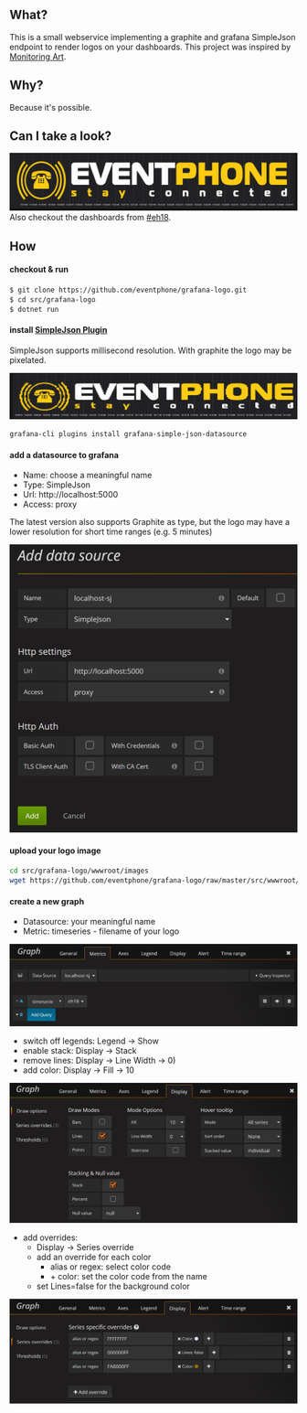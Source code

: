 ## What?
This is a small webservice implementing a graphite and grafana SimpleJson endpoint to render logos on your dashboards. This project was inspired by [Monitoring Art](https://github.com/monitoringartist/grafana-monitoring-art).

## Why?
Because it's possible.

## Can I take a look?

![simplejson-logo](https://github.com/eventphone/grafana-logo/raw/master/doc/sj-logo.png)
Also checkout the dashboards from [#eh18](https://youtu.be/5eguMOTkq_8).

## How

#### checkout & run
``` sh
$ git clone https://github.com/eventphone/grafana-logo.git
$ cd src/grafana-logo
$ dotnet run
```
#### install [SimpleJson Plugin](https://grafana.com/plugins/grafana-simple-json-datasource/installation)
SimpleJson supports millisecond resolution. With graphite the logo may be pixelated.

![simplejson-logo](https://github.com/eventphone/grafana-logo/raw/master/doc/graphite-logo.png)

``` sh
grafana-cli plugins install grafana-simple-json-datasource
```
#### add a datasource to grafana
* Name: choose a meaningful name
* Type: SimpleJson
* Url: http://localhost:5000
* Access: proxy

The latest version also supports Graphite as type, but the logo may have a lower resolution for short time ranges (e.g. 5 minutes)

![grafana datasource](https://github.com/eventphone/grafana-logo/raw/master/doc/datasource.png)

#### upload your logo image
```sh
cd src/grafana-logo/wwwroot/images
wget https://github.com/eventphone/grafana-logo/raw/master/src/wwwroot/images/eventphone_logo_schriftzug.png
```

#### create a new graph
* Datasource: your meaningful name
* Metric: timeseries - filename of your logo

![Metrics](https://github.com/eventphone/grafana-logo/raw/master/doc/metrics.png)

* switch off legends: Legend -> Show
* enable stack: Display -> Stack
* remove lines: Display -> Line Width -> 0)
* add color: Display -> Fill -> 10

![Display](https://github.com/eventphone/grafana-logo/raw/master/doc/display.png)

* add overrides:
  * Display -> Series override
  * add an override for each color
    * alias or regex: select color code
    * \+ color: set the color code from the name
  * set Lines=false for the background color

![Overrides](https://github.com/eventphone/grafana-logo/raw/master/doc/overrides.png)